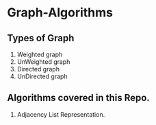 # Graph-Algorithms

## Types of Graph
1. Weighted graph
2. UnWeighted graph
3. Directed graph
4. UnDirected graph

## Algorithms covered in this Repo.
1. Adjacency List Representation.
